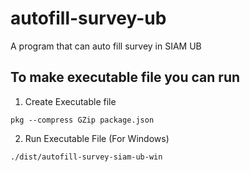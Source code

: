 # autofill-survey-ub
A program that can auto fill survey in SIAM UB

## To make executable file you can run
1. Create Executable file
```
pkg --compress GZip package.json
```
2. Run Executable File (For Windows)
```
./dist/autofill-survey-siam-ub-win
```
